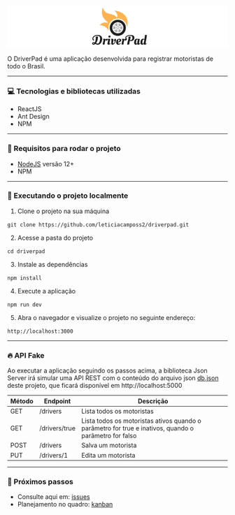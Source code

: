 ![logotipo da driverpad](./src/assets/imgs/logotipo.png)

O DriverPad é uma aplicação desenvolvida para registrar motoristas de todo o Brasil.

---

### 💻 Tecnologias e bibliotecas utilizadas

- ReactJS
- Ant Design
- NPM

---

### 🔨 Requisitos para rodar o projeto

- [NodeJS](https://nodejs.org/en/) versão 12+
- NPM

---

### 🚀 Executando o projeto localmente

1. Clone o projeto na sua máquina

```
git clone https://github.com/leticiacamposs2/driverpad.git
```

2. Acesse a pasta do projeto 

```
cd driverpad
```

3. Instale as dependências

```
npm install
```

4. Execute a aplicação

```
npm run dev
```

5. Abra o navegador e visualize o projeto no seguinte endereço:

```
http://localhost:3000
```

----

### 🔥 API Fake

Ao executar a aplicação seguindo os passos acima, a biblioteca Json Server irá simular uma API REST com o conteúdo do arquivo json [db.json](./db.json) deste projeto, que ficará disponível em http://localhost:5000


Método   | Endpoint   | Descrição
--------- | ------ | ------
GET | /drivers | Lista todos os motoristas
GET | /drivers/true | Lista todos os motoristas ativos quando o parâmetro for true e inativos, quando o parâmetro for falso
POST | /drivers | Salva um motorista
PUT | /drivers/1 | Edita um motorista

----

### 🔮 Próximos passos

- Consulte aqui em: [issues](https://github.com/leticiacamposs2/driverpad/issues) 
- Planejamento no quadro: [kanban](https://github.com/leticiacamposs2/driverpad/projects/1)
